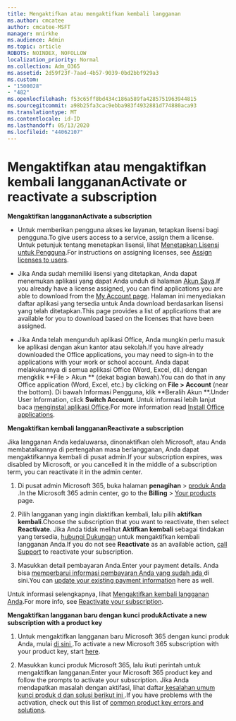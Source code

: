 ```yaml
---
title: Mengaktifkan atau mengaktifkan kembali langganan
ms.author: cmcatee
author: cmcatee-MSFT
manager: mnirkhe
ms.audience: Admin
ms.topic: article
ROBOTS: NOINDEX, NOFOLLOW
localization_priority: Normal
ms.collection: Adm_O365
ms.assetid: 2d59f23f-7aad-4b57-9039-0bd2bbf929a3
ms.custom:
- "1500028"
- "482"
ms.openlocfilehash: f53c65ff8bd434c186a589fa4285751963944815
ms.sourcegitcommit: a98b25fa3cac9ebba983f4932881d774880aca93
ms.translationtype: MT
ms.contentlocale: id-ID
ms.lasthandoff: 05/13/2020
ms.locfileid: "44062107"
---
```

# <a name="activate-or-reactivate-a-subscription"></a><span data-ttu-id="1a5c0-102">Mengaktifkan atau mengaktifkan kembali langganan</span><span class="sxs-lookup"><span data-stu-id="1a5c0-102">Activate or reactivate a subscription</span></span>

<span data-ttu-id="1a5c0-103">**Mengaktifkan langganan**</span><span class="sxs-lookup"><span data-stu-id="1a5c0-103">**Activate a subscription**</span></span>

- <span data-ttu-id="1a5c0-104">Untuk memberikan pengguna akses ke layanan, tetapkan lisensi bagi pengguna.</span><span class="sxs-lookup"><span data-stu-id="1a5c0-104">To give users access to a service, assign them a license.</span></span> <span data-ttu-id="1a5c0-105">Untuk petunjuk tentang menetapkan lisensi, lihat [Menetapkan Lisensi untuk Pengguna](https://docs.microsoft.com/microsoft-365/admin/manage/assign-licenses-to-users).</span><span class="sxs-lookup"><span data-stu-id="1a5c0-105">For instructions on assigning licenses, see [Assign licenses to users](https://docs.microsoft.com/microsoft-365/admin/manage/assign-licenses-to-users).</span></span>

- <span data-ttu-id="1a5c0-106">Jika Anda sudah memiliki lisensi yang ditetapkan, Anda dapat menemukan aplikasi yang dapat Anda unduh di halaman [Akun Saya](https://portal.office.com/account/#installs).</span><span class="sxs-lookup"><span data-stu-id="1a5c0-106">If you already have a license assigned, you can find applications you are able to download from the [My Account page](https://portal.office.com/account/#installs).</span></span> <span data-ttu-id="1a5c0-107">Halaman ini menyediakan daftar aplikasi yang tersedia untuk Anda download berdasarkan lisensi yang telah ditetapkan.</span><span class="sxs-lookup"><span data-stu-id="1a5c0-107">This page provides a list of applications that are available for you to download based on the licenses that have been assigned.</span></span>

- <span data-ttu-id="1a5c0-108">Jika Anda telah mengunduh aplikasi Office, Anda mungkin perlu masuk ke aplikasi dengan akun kantor atau sekolah.</span><span class="sxs-lookup"><span data-stu-id="1a5c0-108">If you have already downloaded the Office applications, you may need to sign-in to the applications with your work or school account.</span></span> <span data-ttu-id="1a5c0-109">Anda dapat melakukannya di semua aplikasi Office (Word, Excel, dll.) dengan mengklik \*\*File > Akun \*\* (dekat bagian bawah).</span><span class="sxs-lookup"><span data-stu-id="1a5c0-109">You can do that in any Office application (Word, Excel, etc.) by clicking on **File > Account** (near the bottom).</span></span> <span data-ttu-id="1a5c0-110">Di bawah Informasi Pengguna, klik \*\*Beralih Akun \*\*.</span><span class="sxs-lookup"><span data-stu-id="1a5c0-110">Under User Information, click **Switch Account**.</span></span> <span data-ttu-id="1a5c0-111">Untuk informasi lebih lanjut baca [menginstal aplikasi Office](https://docs.microsoft.com/microsoft-365/admin/setup/install-applications).</span><span class="sxs-lookup"><span data-stu-id="1a5c0-111">For more information read [Install Office applications](https://docs.microsoft.com/microsoft-365/admin/setup/install-applications).</span></span>

<span data-ttu-id="1a5c0-112">**Mengaktifkan kembali langganan**</span><span class="sxs-lookup"><span data-stu-id="1a5c0-112">**Reactivate a subscription**</span></span>

<span data-ttu-id="1a5c0-113">Jika langganan Anda kedaluwarsa, dinonaktifkan oleh Microsoft, atau Anda membatalkannya di pertengahan masa berlangganan, Anda dapat mengaktifkannya kembali di pusat admin.</span><span class="sxs-lookup"><span data-stu-id="1a5c0-113">If your subscription expires, was disabled by Microsoft, or you cancelled it in the middle of a subscription term, you can reactivate it in the admin center.</span></span>
  
1. <span data-ttu-id="1a5c0-114">Di pusat admin Microsoft 365, buka halaman **penagihan**  >  [produk Anda](https://go.microsoft.com/fwlink/p/?linkid=842054) .</span><span class="sxs-lookup"><span data-stu-id="1a5c0-114">In the Microsoft 365 admin center, go to the **Billing** > [Your products](https://go.microsoft.com/fwlink/p/?linkid=842054) page.</span></span>

2. <span data-ttu-id="1a5c0-115">Pilih langganan yang ingin diaktifkan kembali, lalu pilih **aktifkan kembali**.</span><span class="sxs-lookup"><span data-stu-id="1a5c0-115">Choose the subscription that you want to reactivate, then select **Reactivate**.</span></span> <span data-ttu-id="1a5c0-116">Jika Anda tidak melihat **Aktifkan kembali** sebagai tindakan yang tersedia, [hubungi Dukungan](https://docs.microsoft.com/microsoft-365/admin/contact-support-for-business-products) untuk mengaktifkan kembali langganan Anda.</span><span class="sxs-lookup"><span data-stu-id="1a5c0-116">If you do not see **Reactivate** as an available action, [call Support](https://docs.microsoft.com/microsoft-365/admin/contact-support-for-business-products) to reactivate your subscription.</span></span>

3. <span data-ttu-id="1a5c0-117">Masukkan detail pembayaran Anda.</span><span class="sxs-lookup"><span data-stu-id="1a5c0-117">Enter your payment details.</span></span> <span data-ttu-id="1a5c0-118">Anda bisa [memperbarui informasi pembayaran Anda yang sudah ada ](https://docs.microsoft.com/microsoft-365/commerce/billing-and-payments/add-update-or-remove-credit-card-or-bank-account) di sini.</span><span class="sxs-lookup"><span data-stu-id="1a5c0-118">You can [update your existing payment information](https://docs.microsoft.com/microsoft-365/commerce/billing-and-payments/add-update-or-remove-credit-card-or-bank-account) here as well.</span></span>

<span data-ttu-id="1a5c0-119">Untuk informasi selengkapnya, lihat [Mengaktifkan kembali langganan Anda](https://docs.microsoft.com/microsoft-365/commerce/subscriptions/reactivate-your-subscription).</span><span class="sxs-lookup"><span data-stu-id="1a5c0-119">For more info, see [Reactivate your subscription](https://docs.microsoft.com/microsoft-365/commerce/subscriptions/reactivate-your-subscription).</span></span>

<span data-ttu-id="1a5c0-120">**Mengaktifkan langganan baru dengan kunci produk**</span><span class="sxs-lookup"><span data-stu-id="1a5c0-120">**Activate a new subscription with a product key**</span></span>

1. <span data-ttu-id="1a5c0-121">Untuk mengaktifkan langganan baru Microsoft 365 dengan kunci produk Anda, mulai [di sini ](https://support.office.com/article/where-to-enter-your-office-product-key-0a82e5ae-739e-4b92-a6f4-2ec780c185db).</span><span class="sxs-lookup"><span data-stu-id="1a5c0-121">To activate a new Microsoft 365 subscription with your product key, start [here](https://support.office.com/article/where-to-enter-your-office-product-key-0a82e5ae-739e-4b92-a6f4-2ec780c185db).</span></span>

2. <span data-ttu-id="1a5c0-122">Masukkan kunci produk Microsoft 365, lalu ikuti perintah untuk mengaktifkan langganan.</span><span class="sxs-lookup"><span data-stu-id="1a5c0-122">Enter your Microsoft 365 product key and follow the prompts to activate your subscription.</span></span> <span data-ttu-id="1a5c0-123">Jika Anda mendapatkan masalah dengan aktifasi, lihat daftar[ kesalahan umum kunci produk d dan solusi berikut ini ](https://docs.microsoft.com/microsoft-365/commerce/product-key-errors-and-solutions).</span><span class="sxs-lookup"><span data-stu-id="1a5c0-123">If you have problems with the activation, check out this list of [common product key errors and solutions](https://docs.microsoft.com/microsoft-365/commerce/product-key-errors-and-solutions).</span></span>
